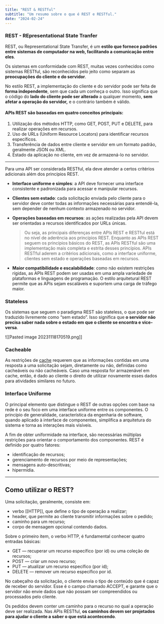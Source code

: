 ```yaml
---
title: "REST & RESTful"
subtitle: "Um resumo sobre o que é REST e RESTful."
date: "2024-02-24"
---
```


### REST - REpresentational State Tranfer

REST, ou Representational State Transfer, é um **estilo que fornece padrões entre sistemas de computador na web, facilitando a comunicação entre eles**.

Os sistemas em conformidade com REST, muitas vezes conhecidos como sistemas RESTful, são reconhecidos pelo jeito como separam as **preocupações do cliente e do servidor**.

No estilo REST, a implementação do cliente e do servidor pode ser feita de **forma independente**, sem que cada um conheça o outro. Isso significa que o código do **lado do cliente pode ser alterado** a qualquer momento, **sem afetar a operação do servidor,** e o contrário também é válido.

#### APIs REST são baseadas em quatro conceitos principais:

1. Utilização dos métodos HTTP, como GET, POST, PUT e DELETE, para realizar operações em recursos.
2. Uso de URLs (Uniform Resource Locators) para identificar recursos específicos.
3. Transferência de dados entre cliente e servidor em um formato padrão, geralmente JSON ou XML.
4. Estado da aplicação no cliente, em vez de armazená-lo no servidor.

---

Para uma API ser considerada RESTful, ela deve atender a certos critérios adicionais além dos princípios REST.

- **Interface uniforme e simples**: a API deve fornecer uma interface consistente e padronizada para acessar e manipular recursos.
- **Clientes sem estado**: cada solicitação enviada pelo cliente para o servidor deve conter todas as informações necessárias para entendê-la, sem depender de nenhum contexto armazenado no servidor.
- **Operações baseadas em recursos**: as ações realizadas pela API devem ser orientadas a recursos identificados por URLs únicas.

  > Ou seja, as principais diferenças entre APIs REST e RESTful está no nível de aderência aos princípios REST. Enquanto as APIs REST seguem os princípios básicos do REST, as APIs RESTful são uma implementação mais completa e estrita desses princípios. APIs RESTful aderem a critérios adicionais, como a interface uniforme, clientes sem estado e operações baseadas em recursos.

- **Maior compatibilidade e escalabilidade**: como não existem restrições rígidas, as APIs REST podem ser usadas em uma ampla variedade de plataformas e linguagens de programação. O estilo arquitetural REST permite que as APIs sejam escaláveis e suportem uma carga de tráfego maior.

### Stateless

Os sistemas que seguem o paradigma REST são stateless, o que pode ser traduzido livremente como “sem estado”. Isso significa que **o servidor não precisa saber nada sobre o estado em que o cliente se encontra e vice-versa**.

![[Pasted image 20231118170519.png]]

### Cacheable

As restrições de [cache](https://rockcontent.com/br/blog/w3-total-cache/) requerem que as informações contidas em uma resposta a uma solicitação sejam, diretamente ou não, definidas como cacheáveis ou não cacheáveis.
Caso uma resposta for armazenável em cache, então, é dado ao cliente o direito de utilizar novamente esses dados para atividades similares no futuro.

### Interface Uniforme

O principal elemento que distingue o REST de outras opções com base na rede é o seu foco em uma interface uniforme entre os componentes. O princípio de generalidade, característica da engenharia de software, quando aplicado à interface de componentes, simplifica a arquitetura do sistema e torna as interações mais visíveis.

A fim de obter uniformidade na interface, são necessárias múltiplas restrições para orientar o comportamento dos componentes. REST é definido por quatro fatores:

- identificação de recursos;
- gerenciamento de recursos por meio de representações;
- mensagens auto-descritivas;
- hipermídia.

---

## Como utilizar o REST?

Uma solicitação, geralmente, consiste em:

- verbo [[HTTP]], que define o tipo de operação a realizar;
- header, que permite ao cliente transmitir informações sobre o pedido;
- caminho para um recurso;
- corpo de mensagem opcional contendo dados.

Sobre o primeiro item, o verbo HTTP, é fundamental conhecer quatro entradas básicas:

- GET — recuperar um recurso específico (por id) ou uma coleção de recursos;
- POST — criar um novo recurso;
- PUT — atualizar um recurso específico (por id);
- DELETE — remover um recurso específico por id.

No cabeçalho da solicitação, o cliente envia o tipo de conteúdo que é capaz de receber do servidor. Esse é o campo chamado ACCEPT, e garante que o servidor não envie dados que não possam ser compreendidos ou processados pelo cliente.

Os pedidos devem conter um caminho para o recurso no qual a operação deve ser realizada. Nas APIs RESTful, **os caminhos devem ser projetados para ajudar o cliente a saber o que está acontecendo**.
